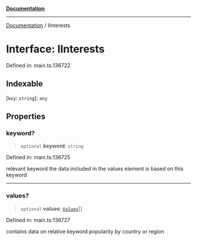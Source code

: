[**Documentation**](../README.md)

***

[Documentation](../README.md) / IInterests

# Interface: IInterests

Defined in: main.ts:136722

## Indexable

\[`key`: `string`\]: `any`

## Properties

### keyword?

> `optional` **keyword**: `string`

Defined in: main.ts:136725

relevant keyword
the data included in the values element is based on this keyword

***

### values?

> `optional` **values**: [`Values`](../classes/Values.md)[]

Defined in: main.ts:136727

contains data on relative keyword popularity by country or region
